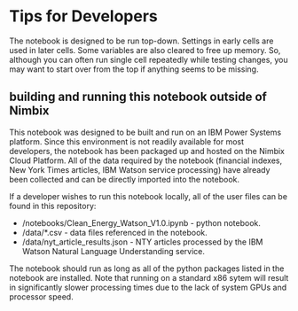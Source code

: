 Tips for Developers
===================

The notebook is designed to be run top-down. Settings in early cells are used
in later cells. Some variables are also cleared to free up memory. So, although
you can often run single cell repeatedly while testing changes, you may want
to start over from the top if anything seems to be missing.

building and running this notebook outside of Nimbix
-----------------------------------------------------
This notebook was designed to be built and run on an IBM Power Systems
platform. Since this environment is not readily available for most
developers, the notebook has been packaged up and hosted on the Nimbix Cloud
Platform. All of the data required by the notebook (financial indexes,
New York Times articles, IBM Watson service processing) have already
been collected and can be directly imported into the notebook.

If a developer wishes to run this notebook locally, all of the user files
can be found in this repository:

* /notebooks/Clean_Energy_Watson_V1.0.ipynb - python notebook.
* /data/*.csv - data files referenced in the notebook.
* /data/nyt_article_results.json - NTY articles processed by the IBM
Watson Natural Language Understanding service.

The notebook should run as long as all of the python packages listed
in the notebook are installed. Note that running on a standard x86
sytem will result in significantly slower processing times due to the lack
of system GPUs and processor speed.